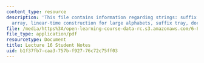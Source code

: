 ```yaml
---
content_type: resource
description: 'This file contains information regarding strings: suffix tree, suffix
  array, linear-time construction for large alphabets, suffix tray, document retrieval.'
file: /media/https%3A/open-learning-course-data-rc.s3.amazonaws.com/6-851-advanced-data-structures-spring-2012/b1f37fb7caa3757bf92776c72c75ff03_MIT6_851S12_L16.pdf
file_type: application/pdf
resourcetype: Document
title: Lecture 16 Student Notes
uid: b1f37fb7-caa3-757b-f927-76c72c75ff03
---
```

